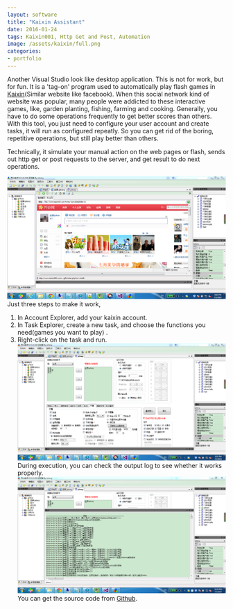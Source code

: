 ```yaml
---
layout: software
title: "Kaixin Assistant"
date: 2016-01-24
tags: Kaixin001, Http Get and Post, Automation
image: /assets/kaixin/full.png
categories:
- portfolio
---
```


Another Visual Studio look like desktop application. This is not for work, but for fun. It is a 'tag-on' program used to automatically play flash games in [Kaixin](http://www.kaixin001.com/ "Kaixin")(Similar website like facebook). When this social network kind of website was popular, many people were addicted to these interactive games, like, garden planting, fishing, farming and cooking. Generally, you have to do some operations frequently to get better scores than others. With this tool, you just need to configure your user account and create tasks, it will run as configured repeatly. So you can get rid of the boring, repetitive operations, but still play better than others.  

Technically, it simulate your manual action on the web pages or flash, sends out http get or post requests to the server, and get result to do next operations.  

![kaixin](/assets/kaixin/full.png "kaixin")  
Just three steps to make it work,  
1. In Account Explorer, add your kaixin account.  
2. In Task Explorer, create a new task, and choose the functions you need(games you want to play)  .
3. Right-click on the task and run.
![task](/assets/kaixin/task.png "task")  
During execution, you can check the output log to see whether it works properly.
![running](/assets/kaixin/running.png "running")  
You can get the source code from [Github](https://github.com/jojozhuang/Projects/tree/master/KaixinAssistant/Src "Source Code").
